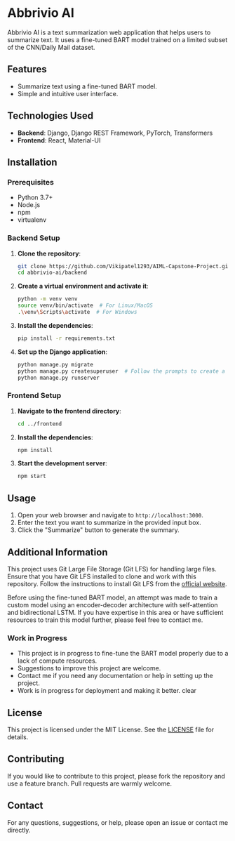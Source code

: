 # Abbrivio AI

Abbrivio AI is a text summarization web application that helps users to summarize text. It uses a fine-tuned BART model trained on a limited subset of the CNN/Daily Mail dataset.

## Features

- Summarize text using a fine-tuned BART model.
- Simple and intuitive user interface.

## Technologies Used

- **Backend**: Django, Django REST Framework, PyTorch, Transformers
- **Frontend**: React, Material-UI

## Installation

### Prerequisites

- Python 3.7+
- Node.js
- npm
- virtualenv

### Backend Setup

1. **Clone the repository**:
    ```sh
    git clone https://github.com/Vikipatel1293/AIML-Capstone-Project.git
    cd abbrivio-ai/backend
    ```

2. **Create a virtual environment and activate it**:
    ```sh
    python -m venv venv
    source venv/bin/activate  # For Linux/MacOS
    .\venv\Scripts\activate  # For Windows
    ```

3. **Install the dependencies**:
    ```sh
    pip install -r requirements.txt
    ```

4. **Set up the Django application**:
    ```sh
    python manage.py migrate
    python manage.py createsuperuser  # Follow the prompts to create a superuser
    python manage.py runserver
    ```

### Frontend Setup

1. **Navigate to the frontend directory**:
    ```sh
    cd ../frontend
    ```

2. **Install the dependencies**:
    ```sh
    npm install
    ```

3. **Start the development server**:
    ```sh
    npm start
    ```

## Usage

1. Open your web browser and navigate to `http://localhost:3000`.
2. Enter the text you want to summarize in the provided input box.
3. Click the "Summarize" button to generate the summary.


## Additional Information

This project uses Git Large File Storage (Git LFS) for handling large files. Ensure that you have Git LFS installed to clone and work with this repository. Follow the instructions to install Git LFS from the [official website](https://git-lfs.github.com/).

Before using the fine-tuned BART model, an attempt was made to train a custom model using an encoder-decoder architecture with self-attention and bidirectional LSTM. If you have expertise in this area or have sufficient resources to train this model further, please feel free to contact me.

### Work in Progress

- This project is in progress to fine-tune the BART model properly due to a lack of compute resources.
- Suggestions to improve this project are welcome.
- Contact me if you need any documentation or help in setting up the project.
- Work is in progress for deployment and making it better.
clear

## License

This project is licensed under the MIT License. See the [LICENSE](LICENSE) file for details.

## Contributing

If you would like to contribute to this project, please fork the repository and use a feature branch. Pull requests are warmly welcome.

## Contact

For any questions, suggestions, or help, please open an issue or contact me directly.
